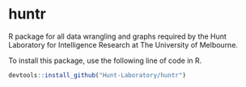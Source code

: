 # huntr

R package for all data wrangling and graphs required by the Hunt Laboratory for Intelligence Research at The University of Melbourne.

To install this package, use the following line of code in R.

```R
devtools::install_github("Hunt-Laboratory/huntr")
```
